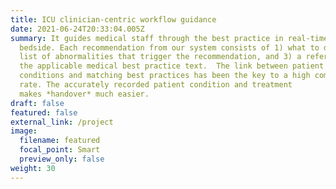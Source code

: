 ```yaml
---
title: ICU clinician-centric workflow guidance
date: 2021-06-24T20:33:04.005Z
summary: It guides medical staff through the best practice in real-time at the
  bedside. Each recommendation from our system consists of 1) what to do, 2) the
  list of abnormalities that trigger the recommendation, and 3) a reference to
  the applicable medical best practice text.  The link between patient
  conditions and matching best practices has been the key to a high compliance
  rate. The accurately recorded patient condition and treatment
  makes *handover* much easier.
draft: false
featured: false
external_link: /project
image:
  filename: featured
  focal_point: Smart
  preview_only: false
weight: 30
---
```

